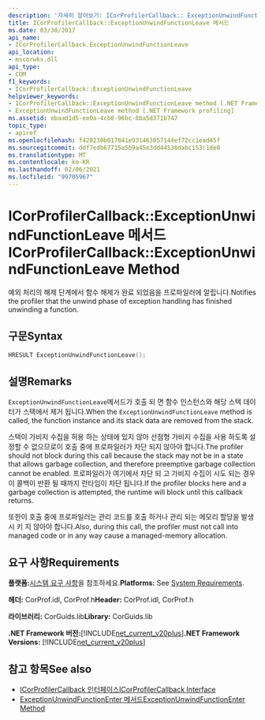 ```yaml
---
description: '자세히 알아보기: ICorProfilerCallback:: ExceptionUnwindFunctionLeave 메서드'
title: ICorProfilerCallback::ExceptionUnwindFunctionLeave 메서드
ms.date: 03/30/2017
api_name:
- ICorProfilerCallback.ExceptionUnwindFunctionLeave
api_location:
- mscorwks.dll
api_type:
- COM
f1_keywords:
- ICorProfilerCallback::ExceptionUnwindFunctionLeave
helpviewer_keywords:
- ICorProfilerCallback::ExceptionUnwindFunctionLeave method [.NET Framework profiling]
- ExceptionUnwindFunctionLeave method [.NET Framework profiling]
ms.assetid: ebaad1d5-ee0a-4cb0-96bc-8ba5d371b747
topic_type:
- apiref
ms.openlocfilehash: f428230b017841e931463057144ef72cc1ead45f
ms.sourcegitcommit: ddf7edb67715a5b9a45e3dd44536dabc153c1de0
ms.translationtype: MT
ms.contentlocale: ko-KR
ms.lasthandoff: 02/06/2021
ms.locfileid: "99705967"
---
```

# <a name="icorprofilercallbackexceptionunwindfunctionleave-method"></a><span data-ttu-id="bee6f-103">ICorProfilerCallback::ExceptionUnwindFunctionLeave 메서드</span><span class="sxs-lookup"><span data-stu-id="bee6f-103">ICorProfilerCallback::ExceptionUnwindFunctionLeave Method</span></span>

<span data-ttu-id="bee6f-104">예외 처리의 해제 단계에서 함수 해제가 완료 되었음을 프로파일러에 알립니다.</span><span class="sxs-lookup"><span data-stu-id="bee6f-104">Notifies the profiler that the unwind phase of exception handling has finished unwinding a function.</span></span>  
  
## <a name="syntax"></a><span data-ttu-id="bee6f-105">구문</span><span class="sxs-lookup"><span data-stu-id="bee6f-105">Syntax</span></span>  
  
```cpp  
HRESULT ExceptionUnwindFunctionLeave();  
```  
  
## <a name="remarks"></a><span data-ttu-id="bee6f-106">설명</span><span class="sxs-lookup"><span data-stu-id="bee6f-106">Remarks</span></span>  

 <span data-ttu-id="bee6f-107">`ExceptionUnwindFunctionLeave`메서드가 호출 되 면 함수 인스턴스와 해당 스택 데이터가 스택에서 제거 됩니다.</span><span class="sxs-lookup"><span data-stu-id="bee6f-107">When the `ExceptionUnwindFunctionLeave` method is called, the function instance and its stack data are removed from the stack.</span></span>  
  
 <span data-ttu-id="bee6f-108">스택이 가비지 수집을 허용 하는 상태에 있지 않아 선점형 가비지 수집을 사용 하도록 설정할 수 없으므로이 호출 중에 프로파일러가 차단 되지 않아야 합니다.</span><span class="sxs-lookup"><span data-stu-id="bee6f-108">The profiler should not block during this call because the stack may not be in a state that allows garbage collection, and therefore preemptive garbage collection cannot be enabled.</span></span> <span data-ttu-id="bee6f-109">프로파일러가 여기에서 차단 되 고 가비지 수집이 시도 되는 경우이 콜백이 반환 될 때까지 런타임이 차단 됩니다.</span><span class="sxs-lookup"><span data-stu-id="bee6f-109">If the profiler blocks here and a garbage collection is attempted, the runtime will block until this callback returns.</span></span>  
  
 <span data-ttu-id="bee6f-110">또한이 호출 중에 프로파일러는 관리 코드를 호출 하거나 관리 되는 메모리 할당을 발생 시 키 지 않아야 합니다.</span><span class="sxs-lookup"><span data-stu-id="bee6f-110">Also, during this call, the profiler must not call into managed code or in any way cause a managed-memory allocation.</span></span>  
  
## <a name="requirements"></a><span data-ttu-id="bee6f-111">요구 사항</span><span class="sxs-lookup"><span data-stu-id="bee6f-111">Requirements</span></span>  

 <span data-ttu-id="bee6f-112">**플랫폼:**[시스템 요구 사항](../../get-started/system-requirements.md)을 참조하세요.</span><span class="sxs-lookup"><span data-stu-id="bee6f-112">**Platforms:** See [System Requirements](../../get-started/system-requirements.md).</span></span>  
  
 <span data-ttu-id="bee6f-113">**헤더:** CorProf.idl, CorProf.h</span><span class="sxs-lookup"><span data-stu-id="bee6f-113">**Header:** CorProf.idl, CorProf.h</span></span>  
  
 <span data-ttu-id="bee6f-114">**라이브러리:** CorGuids.lib</span><span class="sxs-lookup"><span data-stu-id="bee6f-114">**Library:** CorGuids.lib</span></span>  
  
 <span data-ttu-id="bee6f-115">**.NET Framework 버전:**[!INCLUDE[net_current_v20plus](../../../../includes/net-current-v20plus-md.md)]</span><span class="sxs-lookup"><span data-stu-id="bee6f-115">**.NET Framework Versions:** [!INCLUDE[net_current_v20plus](../../../../includes/net-current-v20plus-md.md)]</span></span>  
  
## <a name="see-also"></a><span data-ttu-id="bee6f-116">참고 항목</span><span class="sxs-lookup"><span data-stu-id="bee6f-116">See also</span></span>

- [<span data-ttu-id="bee6f-117">ICorProfilerCallback 인터페이스</span><span class="sxs-lookup"><span data-stu-id="bee6f-117">ICorProfilerCallback Interface</span></span>](icorprofilercallback-interface.md)
- [<span data-ttu-id="bee6f-118">ExceptionUnwindFunctionEnter 메서드</span><span class="sxs-lookup"><span data-stu-id="bee6f-118">ExceptionUnwindFunctionEnter Method</span></span>](icorprofilercallback-exceptionunwindfunctionenter-method.md)
